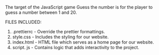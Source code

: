 The target of the JavaScript game Guess the number is for the player to guess a number between 1 and 20.

FILES INCLUDED:

1. .prettierrc - Override the prettier formattings.
2.  style.css  - Includes the styling for our website.
3.  index.html - HTML file which serves as a home page for our website.
4.  script. js - Contains logic that adds interactivity to the project.

